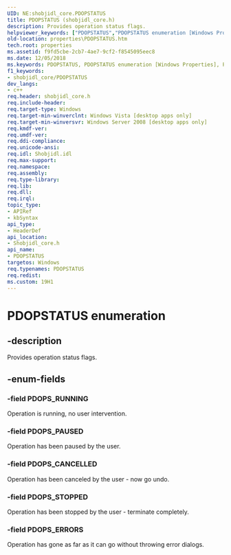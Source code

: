 ```yaml
---
UID: NE:shobjidl_core.PDOPSTATUS
title: PDOPSTATUS (shobjidl_core.h)
description: Provides operation status flags.helpviewer_keywords: ["PDOPSTATUS","PDOPSTATUS enumeration [Windows Properties]","PDOPS_CANCELLED","PDOPS_ERRORS","PDOPS_PAUSED","PDOPS_RUNNING","PDOPS_STOPPED","_shell_PDOPSTATUS","properties.PDOPSTATUS","shell.PDOPSTATUS","shobjidl_core/PDOPSTATUS","shobjidl_core/PDOPS_CANCELLED","shobjidl_core/PDOPS_ERRORS","shobjidl_core/PDOPS_PAUSED","shobjidl_core/PDOPS_RUNNING","shobjidl_core/PDOPS_STOPPED"]
old-location: properties\PDOPSTATUS.htm
tech.root: properties
ms.assetid: f9fd5cbe-2cb7-4ae7-9cf2-f8545095eec8
ms.date: 12/05/2018
ms.keywords: PDOPSTATUS, PDOPSTATUS enumeration [Windows Properties], PDOPS_CANCELLED, PDOPS_ERRORS, PDOPS_PAUSED, PDOPS_RUNNING, PDOPS_STOPPED, _shell_PDOPSTATUS, properties.PDOPSTATUS, shell.PDOPSTATUS, shobjidl_core/PDOPSTATUS, shobjidl_core/PDOPS_CANCELLED, shobjidl_core/PDOPS_ERRORS, shobjidl_core/PDOPS_PAUSED, shobjidl_core/PDOPS_RUNNING, shobjidl_core/PDOPS_STOPPED
f1_keywords:
- shobjidl_core/PDOPSTATUS
dev_langs:
- c++
req.header: shobjidl_core.h
req.include-header: 
req.target-type: Windows
req.target-min-winverclnt: Windows Vista [desktop apps only]
req.target-min-winversvr: Windows Server 2008 [desktop apps only]
req.kmdf-ver: 
req.umdf-ver: 
req.ddi-compliance: 
req.unicode-ansi: 
req.idl: Shobjidl.idl
req.max-support: 
req.namespace: 
req.assembly: 
req.type-library: 
req.lib: 
req.dll: 
req.irql: 
topic_type:
- APIRef
- kbSyntax
api_type:
- HeaderDef
api_location:
- Shobjidl_core.h
api_name:
- PDOPSTATUS
targetos: Windows
req.typenames: PDOPSTATUS
req.redist: 
ms.custom: 19H1
---
```


# PDOPSTATUS enumeration


## -description


Provides operation status flags.


## -enum-fields




### -field PDOPS_RUNNING

Operation is running, no user intervention.


### -field PDOPS_PAUSED

Operation has been paused by the user.


### -field PDOPS_CANCELLED

Operation has been canceled by the user - now go undo.


### -field PDOPS_STOPPED

Operation has been stopped by the user - terminate completely.


### -field PDOPS_ERRORS

Operation has gone as far as it can go without throwing error dialogs.

